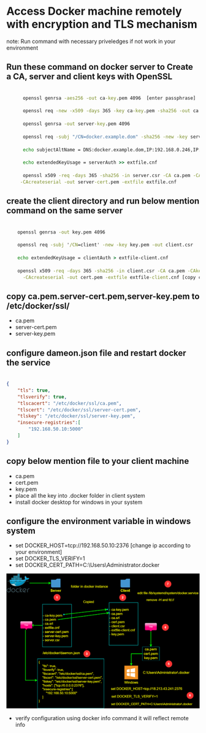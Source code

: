 # Access Docker machine remotely with encryption and TLS mechanism #

note: Run command with necessary priveledges if not work in your environment

## Run these command on docker server to Create a CA, server and client keys with OpenSSL ##

```cmd

      openssl genrsa -aes256 -out ca-key.pem 4096  [enter passphrase]
      
      openssl req -new -x509 -days 365 -key ca-key.pem -sha256 -out ca.pem

      openssl genrsa -out server-key.pem 4096

      openssl req -subj "/CN=docker.example.dom" -sha256 -new -key server-key.pem -out server.csr

      echo subjectAltName = DNS:docker.example.dom,IP:192.168.0.246,IP:127.0.0.1 >> extfile.cnf [type youre ip address of docker server]

      echo extendedKeyUsage = serverAuth >> extfile.cnf

      openssl x509 -req -days 365 -sha256 -in server.csr -CA ca.pem -CAkey ca-key.pem  \
     -CAcreateserial -out server-cert.pem -extfile extfile.cnf

 ```

## create the client directory and run below mention command on the same server ##

```cmd

    openssl genrsa -out key.pem 4096

    openssl req -subj '/CN=client' -new -key key.pem -out client.csr

    echo extendedKeyUsage = clientAuth > extfile-client.cnf
    
    openssl x509 -req -days 365 -sha256 -in client.csr -CA ca.pem -CAkey ca-key.pem \
      -CAcreateserial -out cert.pem -extfile extfile-client.cnf [copy ca-key.pem ca.pem from previous folder]
```

## copy ca.pem.server-cert.pem,server-key.pem to  /etc/docker/ssl/ ##

- ca.pem
- server-cert.pem
- server-key.pem

## configure dameon.json file and restart docker the service ##

```json

{
    "tls": true,
    "tlsverify": true,
    "tlscacert": "/etc/docker/ssl/ca.pem",
    "tlscert": "/etc/docker/ssl/server-cert.pem",
    "tlskey": "/etc/docker/ssl/server-key.pem",   
    "insecure-registries":[
        "192.168.50.10:5000"
    ]
}

```

## copy below mention file to your client machine ##

- ca.pem
- cert.pem
- key.pem
- place all the key into .docker folder in client system
- install docker desktop for windows in your system

## configure the environment variable in windows system ##

- set DOCKER_HOST=tcp://192.168.50.10:2376 [change ip according to your environment]
- set DOCKER_TLS_VERIFY=1
- set DOCKER_CERT_PATH=C:\Users\Administrator\.docker

![image](https://github.com/vijayendrar/devsecops/blob/main/Docker/Images/daemon.drawio.png)

- verify configuration using docker info command it will reflect remote info
